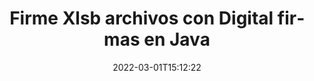---
############################# Static ############################
layout: "auto-gen-signature"
date: 2022-03-01T15:12:22
draft: false
operation: Sign
signaturetype: Digital
fileformat: Xlsb
productName: Java
lang: es
productCode: java
otherformats: pdf doc docx docm dot dotx odt ott xls xlsx xlsm xlsb ods ots xltx xltm pptx pptm
breadcrumb: Put Digital signature on Xlsb for Java

############################# Head ############################
head_title: "Agregando Digital firmas al archivo Xlsb con Java"
head_description: "Coloque la firma Digital en el archivo Xlsb para Java usando unas pocas líneas de código. Utilice la API de firma de documentos de GroupDocs para firmar docenas de formatos de archivo."

############################# Header ############################
title: "Firme Xlsb archivos con Digital firmas en Java"
description: "Cómo agregar la firma Digital con unas pocas líneas de código Java"
bg_image: "https://cms.admin.containerize.com/templates/aspose/App_Themes/V3/images/bg/header1.png"
bg_overlay: false
button:
    enable: true

############################# SubMenu ############################
submenu:
    enable: true

    left:
        img_alt: "GroupDocs.Signature for Java"
        image: "https://cms.admin.containerize.com/templates/groupdocs/images/product-logos/90x90-noborder/groupdocs-signature-java.png"
        product: "GroupDocs.Signature"
        platform: "Java"



############################# About ############################
about:
    enable: true
    title: "Acerca de la API de GroupDocs.Signature for Java"
    content: |
        [GroupDocs.Signature for Java](https://products.groupdocs.com/signature/java/) es una API popular para la firma electrónica de documentos digitales. Están disponibles firmas como textos, imágenes, certificados digitales, códigos de barras, códigos QR, sellos o metadatos. Las firmas se pueden colocar en archivos PDF, documentos de MS Word, libros de trabajo de MS Excel, presentaciones de MS PowerPoint, archivos de Adobe Photoshop y varios formatos de imagen. Los clientes pueden firmar su documento y actualizar, buscar, verificar, eliminar o obtener una vista previa de las firmas electrónicas que se colocaron en esos documentos. Además, se proporcionan muchas capacidades para la personalización de firmas.
    

############################# Steps ############################
steps:
    enable: true
    title_left: "Pasos para firmar Xlsb con Digital en Java"
    content_left: |
        [GroupDocs.Signature for Java](https://products.groupdocs.com/signature/java/) proporciona la capacidad de firmar documentos Xlsb con Digital firmas de forma rápida y sencilla.
        
        * Cree una instancia de la clase Signature que proporcione el archivo Xlsb que se supone que debe firmar como ruta o flujo de memoria
        * Cree una instancia de la clase SignOptions y configure todos los datos solicitados.
        * Invoque el método Signature.Sign() pasando la salida Xlsb archivo o flujo de memoria

    title_right: "System Requirements"
    content_right: |
        La firma de documentos con GroupDocs.Signature for Java se puede realizar en unos pocos pasos simples. Nuestras API son compatibles con todas las principales plataformas y sistemas operativos. Antes de ejecutar el código a continuación, asegúrese de tener instalados los siguientes requisitos previos en su sistema.

        * Sistemas operativos: Microsoft Windows, Linux, Mac OS
        * Entornos de desarrollo: NetBeans, Intellij IDEA, Eclipse, etc.
        * Java runtime: J2SE 6.0 and above
        * Obtén el último GroupDocs.Signature for Java de [Maven](https://repository.groupdocs.com/webapp/#/artifacts/browse/tree/General/repo/com/groupdocs/groupdocs-signature)
         
    code: |
        ```java    
                
        // Set up input Xlsb file
        String filePath = "input.xlsb";
        // Set up output file
        String outputFilePath = "output.xlsb";
        // Provide digital certificate
        String certificateFilePath = "certificate.pfx";

        // Instantiate Signature for input file
        Signature signature = new Signature(filePath);

        //Provide sign options
        DigitalSignOptions options = new DigitalSignOptions(certificateFilePath);

        // set certificate password
        options.setPassword("1234567890");

        // set signature position
        options.setLeft(50);
        options.setTop(200);

        // sign Xlsb document
        SignResult result = signature.sign(outputFilePath, options);

        ```

############################# Demos ############################
demos:
    enable: true
    title: "Firma de Xlsb documentos con Digital Live Demo"
    content: |
       Firme el archivo Xlsb con varias firmas ahora mismo visitando el sitio web de [GroupDocs.Signature App](https://products.groupdocs.app/signature/family). Demostración en línea gratuita esperándote.          

############################# More Formats ############################
more_formats:
    enable: true
    title: "Otras firmas Digital admitidas para Java"
    content: |
        "También puede firmar Xlsb con otros tipos de firma. Consulte la lista a continuación."
    format: 
       
       
back_to_top:
    enable: true
---